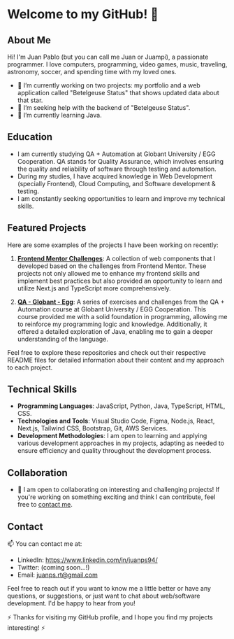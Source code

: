 # Welcome to my GitHub! 👋

## About Me 
Hi! I'm Juan Pablo (but you can call me Juan or Juampi), a passionate programmer. I love computers, programming, video games, music, traveling, astronomy, soccer, and spending time with my loved ones.

- 🔭 I’m currently working on two projects: my portfolio and a web application called "Betelgeuse Status" that shows updated data about that star.
- 🤔 I’m seeking help with the backend of "Betelgeuse Status".
- 🌱 I’m currently learning Java.

## Education
- I am currently studying QA + Automation at Globant University / EGG Cooperation. QA stands for Quality Assurance, which involves ensuring the quality and reliability of software through testing and automation.
- During my studies, I have acquired knowledge in Web Development (specially Frontend), Cloud Computing, and Software development & testing.
- I am constantly seeking opportunities to learn and improve my technical skills.

## Featured Projects
Here are some examples of the projects I have been working on recently:

1. **[Frontend Mentor Challenges](https://github.com/juan-ps/frontend-mentor-challenges)**: A collection of web components that I developed based on the challenges from Frontend Mentor. These projects not only allowed me to enhance my frontend skills and implement best practices but also provided an opportunity to learn and utilize Next.js and TypeScript more comprehensively.

2. **[QA - Globant - Egg](https://github.com/juan-ps/qaGlobantEgg)**: A series of exercises and challenges from the QA + Automation course at Globant University / EGG Cooperation. This course provided me with a solid foundation in programming, allowing me to reinforce my programming logic and knowledge. Additionally, it offered a detailed exploration of Java, enabling me to gain a deeper understanding of the language.

Feel free to explore these repositories and check out their respective README files for detailed information about their content and my approach to each project.

## Technical Skills
- **Programming Languages**: JavaScript, Python, Java, TypeScript, HTML, CSS.
- **Technologies and Tools**: Visual Studio Code, Figma, Node.js, React, Next.js, Tailwind CSS, Bootstrap, Git, AWS Services.
- **Development Methodologies**: I am open to learning and applying various development approaches in my projects, adapting as needed to ensure efficiency and quality throughout the development process.

## Collaboration
- 👯 I am open to collaborating on interesting and challenging projects! If you're working on something exciting and think I can contribute, feel free to [contact me](mailto:juanps.rt@gmail.com).

## Contact
📫 You can contact me at:
- LinkedIn: https://www.linkedin.com/in/juanps94/
- Twitter: (coming soon...!)
- Email: juanps.rt@gmail.com

Feel free to reach out if you want to know me a little better or have any questions, or suggestions, or just want to chat about web/software development. I'd be happy to hear from you!

⚡ Thanks for visiting my GitHub profile, and I hope you find my projects interesting! ⚡
